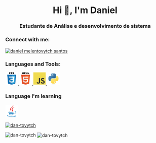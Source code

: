 <h1 align="center">Hi 👋, I'm Daniel</h1>
<h3 align="center">Estudante de Análise e desenvolvimento de sistema</h3>
<h3 align="left">Connect with me:</h3>
<p align="left">
<a href="https://linkedin.com/in/daniel melentovytch santos" target="blank"><img align="center" src="https://raw.githubusercontent.com/rahuldkjain/github-profile-readme-generator/master/src/images/icons/Social/linked-in-alt.svg" alt="daniel melentovytch santos" height="30" width="40" /></a>
</p>
<h3 align="left">Languages and Tools:</h3>
<p align="left"> <a href="https://www.w3schools.com/css/" target="_blank" rel="noreferrer"> <img src="https://raw.githubusercontent.com/devicons/devicon/master/icons/css3/css3-original-wordmark.svg" alt="css3" width="40" height="40"/> </a> <a href="https://www.w3.org/html/" target="_blank" rel="noreferrer"> <img src="https://raw.githubusercontent.com/devicons/devicon/master/icons/html5/html5-original-wordmark.svg" alt="html5" width="40" height="40"/> </a> <a href="https://developer.mozilla.org/en-US/docs/Web/JavaScript" target="_blank" rel="noreferrer"> <img src="https://raw.githubusercontent.com/devicons/devicon/master/icons/javascript/javascript-original.svg" alt="javascript" width="40" height="40"/> </a> <a href="https://www.python.org" target="_blank" rel="noreferrer"> <img src="https://raw.githubusercontent.com/devicons/devicon/master/icons/python/python-original.svg" alt="python" width="40" height="40"/> </a> </p>
<h3>Language I'm learning</h3>
<p><a href="https://www.java.com" target="_blank" rel="noreferrer"> <img src="https://raw.githubusercontent.com/devicons/devicon/master/icons/java/java-original.svg" alt="java" width="40" height="40"/> </a></p>
<p align="left"> <a href="https://github.com/ryo-ma/github-profile-trophy"><img src="https://github-profile-trophy.vercel.app/?username=dan-tovytch" alt="dan-tovytch" /></a> </p>




<p><img align="left" src="https://github-readme-stats.vercel.app/api/top-langs?username=dan-tovytch&show_icons=true&locale=en&layout=compact" alt="dan-tovytch" /></p>

<p>&nbsp;<img align="center" src="https://github-readme-stats.vercel.app/api?username=dan-tovytch&show_icons=true&locale=en" alt="dan-tovytch" /></p>
